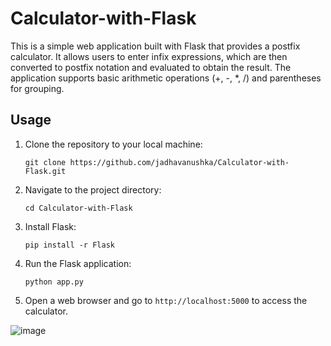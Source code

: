# Calculator-with-Flask

This is a simple web application built with Flask that provides a postfix calculator. It allows users to enter infix expressions, which are then converted to postfix notation and evaluated to obtain the result. The application supports basic arithmetic operations (+, -, *, /) and parentheses for grouping.

## Usage
1. Clone the repository to your local machine:
    ```
    git clone https://github.com/jadhavanushka/Calculator-with-Flask.git
    ```

2. Navigate to the project directory:
    ```
    cd Calculator-with-Flask
    ```

3. Install Flask:
    ```
    pip install -r Flask
    ```

4. Run the Flask application:
    ```
    python app.py
    ```

5. Open a web browser and go to `http://localhost:5000` to access the calculator.


![image](https://github.com/jadhavanushka/Calculator-with-Flask/assets/104165311/9ee87456-a30b-4f57-951b-105fe7fe81c2)

